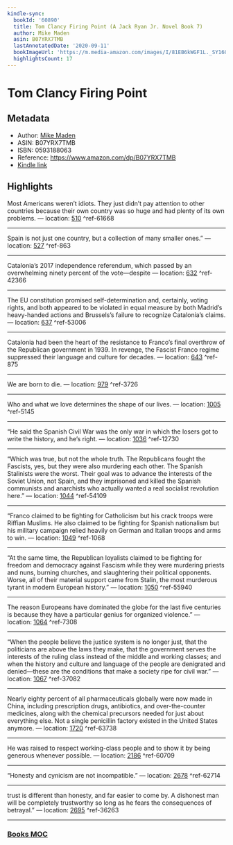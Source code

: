 ```yaml
---
kindle-sync:
  bookId: '60890'
  title: Tom Clancy Firing Point (A Jack Ryan Jr. Novel Book 7)
  author: Mike Maden
  asin: B07YRX7TMB
  lastAnnotatedDate: '2020-09-11'
  bookImageUrl: 'https://m.media-amazon.com/images/I/81EB6kWGF1L._SY160.jpg'
  highlightsCount: 17
---
```

# Tom Clancy Firing Point
## Metadata
* Author: [Mike Maden](https://www.amazon.comundefined)
* ASIN: B07YRX7TMB
* ISBN: 0593188063
* Reference: https://www.amazon.com/dp/B07YRX7TMB
* [Kindle link](kindle://book?action=open&asin=B07YRX7TMB)

## Highlights
Most Americans weren’t idiots. They just didn’t pay attention to other countries because their own country was so huge and had plenty of its own problems. — location: [510](kindle://book?action=open&asin=B07YRX7TMB&location=510) ^ref-61668

---
Spain is not just one country, but a collection of many smaller ones.” — location: [527](kindle://book?action=open&asin=B07YRX7TMB&location=527) ^ref-863

---
Catalonia’s 2017 independence referendum, which passed by an overwhelming ninety percent of the vote—despite — location: [632](kindle://book?action=open&asin=B07YRX7TMB&location=632) ^ref-42366

---
The EU constitution promised self-determination and, certainly, voting rights, and both appeared to be violated in equal measure by both Madrid’s heavy-handed actions and Brussels’s failure to recognize Catalonia’s claims. — location: [637](kindle://book?action=open&asin=B07YRX7TMB&location=637) ^ref-53006

---
Catalonia had been the heart of the resistance to Franco’s final overthrow of the Republican government in 1939. In revenge, the Fascist Franco regime suppressed their language and culture for decades. — location: [643](kindle://book?action=open&asin=B07YRX7TMB&location=643) ^ref-875

---
We are born to die. — location: [979](kindle://book?action=open&asin=B07YRX7TMB&location=979) ^ref-3726

---
Who and what we love determines the shape of our lives. — location: [1005](kindle://book?action=open&asin=B07YRX7TMB&location=1005) ^ref-5145

---
“He said the Spanish Civil War was the only war in which the losers got to write the history, and he’s right. — location: [1036](kindle://book?action=open&asin=B07YRX7TMB&location=1036) ^ref-12730

---
“Which was true, but not the whole truth. The Republicans fought the Fascists, yes, but they were also murdering each other. The Spanish Stalinists were the worst. Their goal was to advance the interests of the Soviet Union, not Spain, and they imprisoned and killed the Spanish communists and anarchists who actually wanted a real socialist revolution here.” — location: [1044](kindle://book?action=open&asin=B07YRX7TMB&location=1044) ^ref-54109

---
“Franco claimed to be fighting for Catholicism but his crack troops were Riffian Muslims. He also claimed to be fighting for Spanish nationalism but his military campaign relied heavily on German and Italian troops and arms to win. — location: [1049](kindle://book?action=open&asin=B07YRX7TMB&location=1049) ^ref-1068

---
“At the same time, the Republican loyalists claimed to be fighting for freedom and democracy against Fascism while they were murdering priests and nuns, burning churches, and slaughtering their political opponents. Worse, all of their material support came from Stalin, the most murderous tyrant in modern European history.” — location: [1050](kindle://book?action=open&asin=B07YRX7TMB&location=1050) ^ref-55940

---
The reason Europeans have dominated the globe for the last five centuries is because they have a particular genius for organized violence.” — location: [1064](kindle://book?action=open&asin=B07YRX7TMB&location=1064) ^ref-7308

---
“When the people believe the justice system is no longer just, that the politicians are above the laws they make, that the government serves the interests of the ruling class instead of the middle and working classes; and when the history and culture and language of the people are denigrated and denied—these are the conditions that make a society ripe for civil war.” — location: [1067](kindle://book?action=open&asin=B07YRX7TMB&location=1067) ^ref-37082

---
Nearly eighty percent of all pharmaceuticals globally were now made in China, including prescription drugs, antibiotics, and over-the-counter medicines, along with the chemical precursors needed for just about everything else. Not a single penicillin factory existed in the United States anymore. — location: [1720](kindle://book?action=open&asin=B07YRX7TMB&location=1720) ^ref-63738

---
He was raised to respect working-class people and to show it by being generous whenever possible. — location: [2186](kindle://book?action=open&asin=B07YRX7TMB&location=2186) ^ref-60709

---
“Honesty and cynicism are not incompatible.” — location: [2678](kindle://book?action=open&asin=B07YRX7TMB&location=2678) ^ref-62714

---
trust is different than honesty, and far easier to come by. A dishonest man will be completely trustworthy so long as he fears the consequences of betrayal.” — location: [2695](kindle://book?action=open&asin=B07YRX7TMB&location=2695) ^ref-36263

---
### [Books MOC](Books%20MOC.md)